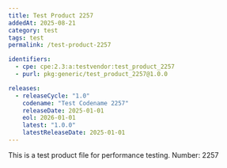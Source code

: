 ```yaml
---
title: Test Product 2257
addedAt: 2025-08-21
category: test
tags: test
permalink: /test-product-2257

identifiers:
  - cpe: cpe:2.3:a:testvendor:test_product_2257
  - purl: pkg:generic/test_product_2257@1.0.0

releases:
  - releaseCycle: "1.0"
    codename: "Test Codename 2257"
    releaseDate: 2025-01-01
    eol: 2026-01-01
    latest: "1.0.0"
    latestReleaseDate: 2025-01-01
---
```


This is a test product file for performance testing. Number: 2257
